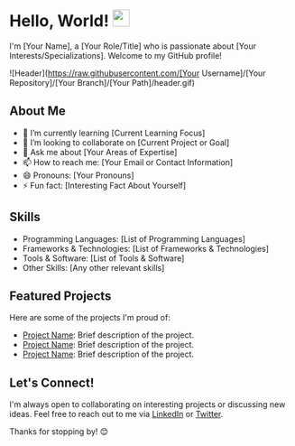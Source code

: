 <!-- Replace [Your Name], [Your Role], [Your Email], and other placeholders with your actual information -->

# Hello, World! <img src="https://raw.githubusercontent.com/MartinHeinz/MartinHeinz/master/wave.gif" width="30px">

I'm [Your Name], a [Your Role/Title] who is passionate about [Your Interests/Specializations]. Welcome to my GitHub profile!

![Header](https://raw.githubusercontent.com/[Your Username]/[Your Repository]/[Your Branch]/[Your Path]/header.gif)

## About Me

- 🌱 I’m currently learning [Current Learning Focus]
- 👯 I’m looking to collaborate on [Current Project or Goal]
- 💬 Ask me about [Your Areas of Expertise]
- 📫 How to reach me: [Your Email or Contact Information]
- 😄 Pronouns: [Your Pronouns]
- ⚡ Fun fact: [Interesting Fact About Yourself]

## Skills

- Programming Languages: [List of Programming Languages]
- Frameworks & Technologies: [List of Frameworks & Technologies]
- Tools & Software: [List of Tools & Software]
- Other Skills: [Any other relevant skills]

## Featured Projects

Here are some of the projects I'm proud of:

- [Project Name](link-to-project): Brief description of the project.
- [Project Name](link-to-project): Brief description of the project.
- [Project Name](link-to-project): Brief description of the project.

## Let's Connect!

I'm always open to collaborating on interesting projects or discussing new ideas. Feel free to reach out to me via [LinkedIn](link-to-linkedin) or [Twitter](link-to-twitter).

Thanks for stopping by! 😊
